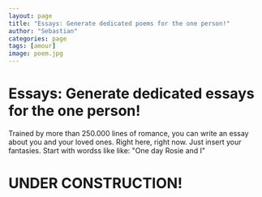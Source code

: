 ```yaml
---
layout: page
title: "Essays: Generate dedicated poems for the one person!"
author: "Sebastian"
categories: page
tags: [amour]
image: poem.jpg
---
```


# Essays: Generate dedicated essays for the one person!
Trained by more than 250.000 lines of romance, you can write an essay about you and your loved ones. Right here, right now.
Just insert your fantasies. Start with wordss like like: "One day Rosie and I"

# UNDER CONSTRUCTION!

